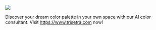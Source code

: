 <img src="https://d33wubrfki0l68.cloudfront.net/b132adc199e284be4d08d21796d8570ca3444b50/379b9/assets/images/new-logo.svg" align="center"/>

Discover your dream color palette in your own space with our AI color consultant.
Visit https://www.trisetra.com now!
